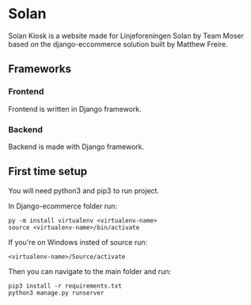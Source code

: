 # Solan
Solan Kiosk is a website made for Linjeforeningen Solan by Team Moser based on the django-eccommerce solution built by Matthew Freire.  

## Frameworks
### Frontend
Frontend is written in Django framework.

### Backend
Backend is made with Django framework.

## First time setup
You will need python3 and pip3 to run project.  

In Django-ecommerce folder run:  
``` 
py -m install virtualenv <virtualenv-name>  
source <virtualenv-name>/bin/activate
```
If you're on Windows insted of source run:  
```
<virtualenv-name>/Source/activate
```

Then you can navigate to the main folder and run:  
```
pip3 install -r requirements.txt
python3 manage.py runserver
```




